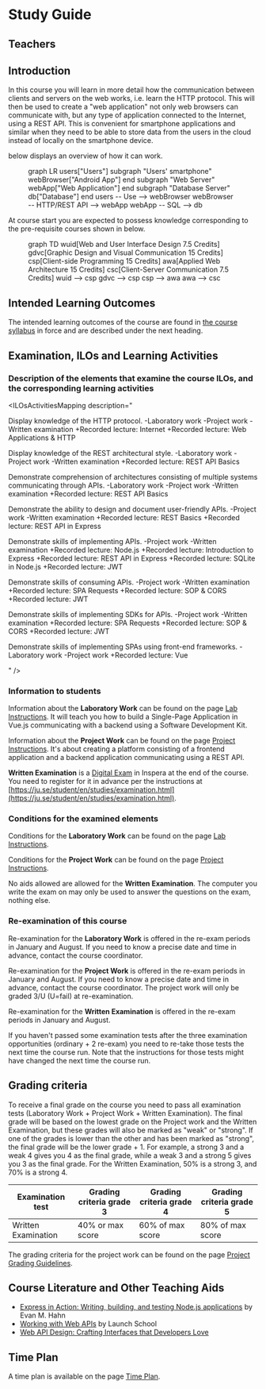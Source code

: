 # Study Guide
<StudyGuideInfo
    course-name="Client-Server Communication"
    ladok-code="TSPK18"
    credits="7.5"
    course-coordinator="Peter Larsson-Green"
    examiner="Johan Kohlin"
    ping-pong-event="Client-Server Communication - TSPK18 - A19"
    ping-pong-password="TSPK18A1934"
/>

## Teachers
<StudyGuideTeachers
    :teachers='[{
        name: "Peter Larsson-Green",
        photo: "peter-larsson-green.jpeg",
        roles: ["Course coordinator", "lecturer", "lab assistant"],
        description: "Has studied and followed the development of the web since 2004 and received his Master of Science in Computer Science at Linköping University in 2014. He has been working as programming teacher (part time) since 2010 at both Linköping University and Jönköping University.",
        email: "Peter.Larsson-Green@ju.se",
        phone: "036 - 10 17 35",
        website: "https://ju.se/en/personinfo.html?sign=LarPet"
    }, {
        name: "Johan Kohlin",
        photo: "johan-kohlin.jpeg",
        roles: ["Examiner"],
        description: "Has been teaching web development and web design since 2006 for communication students at HLK and since 2016 he teaches JavaScript and misc. web technologies at JTH, primarily to New Media Design students.",
        email: "Johan.Kohlin@ju.se",
        phone: "036 - 10 15 09",
        website: "https://ju.se/en/personinfo.html?sign=KoJo"
    }, {
        name: "Linus Rudbeck",
        photo: "linus-rudbeck.jpeg",
        roles: ["Lab assistant"],
        description: "Former JTH student that studied the program Software Engineering and Mobile Platforms. Started the company Red Capes IT together with Daniel Fransén after he graduated. ",
        email: "",
        phone: "",
        website: "https://redcapesit.se/author/linus/"
    }]'
/>

## Introduction
In this course you will learn in more detail how the communication between clients and servers on the web works, i.e. learn the HTTP protocol. This will then be used to create a "web application" not only web browsers can communicate with, but any type of application connected to the Internet, using a REST API. This is convenient for smartphone applications and similar when they need to be able to store data from the users in the cloud instead of locally on the smartphone device.

<FigureNumber /> below displays an overview of how it can work. 

<Figure caption="Common web application architecture.">
<mermaid>
graph LR
	users["Users"]
	subgraph "Users' smartphone"
        webBrowser["Android App"]
    end
	subgraph "Web Server"
        webApp["Web Application"]
    end
    subgraph "Database Server"
    	db["Database"]
    end
    users -- Use --> webBrowser
    webBrowser -- HTTP/REST API --> webApp
    webApp -- SQL --> db
</mermaid>
</Figure>

At course start you are expected to possess knowledge corresponding to the pre-requisite courses shown in <FigureNumber /> below. 

<Figure caption="Prerequisites for this course.">
<mermaid>
graph TD
	wuid[Web and User Interface Design 7.5 Credits]
	gdvc[Graphic Design and Visual Communication 15 Credits]
	csp[Client-side Programming 15 Credits]
	awa[Applied Web Architecture 15 Credits]
	csc[Client-Server Communication 7.5 Credits]
	wuid --> csp
	gdvc --> csp
	csp --> awa
	awa --> csc
</mermaid>
</Figure>

## Intended Learning Outcomes
The intended learning outcomes of the course are found in [the course syllabus](course-syllabus/) in force and are described under the next heading.

## Examination, ILOs and Learning Activities

### Description of the elements that examine the course ILOs, and the corresponding learning activities
<ILOsActivitiesMapping description="

Display knowledge of the HTTP protocol.
-Laboratory work
-Project work
-Written examination
+Recorded lecture: Internet
+Recorded lecture: Web Applications & HTTP

Display knowledge of the REST architectural style.
-Laboratory work
-Project work
-Written examination
+Recorded lecture: REST API Basics

Demonstrate comprehension of architectures consisting of multiple systems communicating through APIs.
-Laboratory work
-Project work
-Written examination
+Recorded lecture: REST API Basics

Demonstrate the ability to design and document user-friendly APIs.
-Project work
-Written examination
+Recorded lecture: REST Basics
+Recorded lecture: REST API in Express

Demonstrate skills of implementing APIs.
-Project work
-Written examination
+Recorded lecture: Node.js
+Recorded lecture: Introduction to Express
+Recorded lecture: REST API in Express
+Recorded lecture: SQLite in Node.js
+Recorded lecture: JWT

Demonstrate skills of consuming APIs.
-Project work
-Written examination
+Recorded lecture: SPA Requests
+Recorded lecture: SOP & CORS
+Recorded lecture: JWT

Demonstrate skills of implementing SDKs for APIs.
-Project work
-Written examination
+Recorded lecture: SPA Requests
+Recorded lecture: SOP & CORS
+Recorded lecture: JWT

Demonstrate skills of implementing SPAs using front-end frameworks.
-Laboratory work
-Project work
+Recorded lecture: Vue

" />

### Information to students
Information about the **Laboratory Work** can be found on the page [Lab Instructions](lab-instructions/). It will teach you how to build a Single-Page Application in Vue.js communicating with a backend using a Software Development Kit.

Information about the **Project Work** can be found on the page [Project Instructions](project-instructions/). It's about creating a platform consisting of a frontend application and a backend application communicating using a REST API.

**Written Examination** is a [Digital Exam](https://ju.se/student/en/digital-exam.html) in Inspera at the end of the course. You need to register for it in advance per the instructions at [https://ju.se/student/en/studies/examination.html](https://ju.se/student/en/studies/examination.html).

### Conditions for the examined elements
Conditions for the **Laboratory Work** can be found on the page [Lab Instructions](lab-instructions/).

Conditions for the **Project Work** can be found on the page [Project Instructions](project-instructions/).

No aids allowed are allowed for the **Written Examination**. The computer you write the exam on may only be used to answer the questions on the exam, nothing else.

### Re-examination of this course
Re-examination for the **Laboratory Work** is offered in the re-exam periods in January and August. If you need to know a precise date and time in advance, contact the course coordinator.

Re-examination for the **Project Work** is offered in the re-exam periods in January and August. If you need to know a precise date and time in advance, contact the course coordinator. The project work will only be graded 3/U (U=fail) at re-examination.

Re-examination for the **Written Examination** is offered in the re-exam periods in January and August.

If you haven't passed some examination tests after the three examination opportunities (ordinary + 2 re-exam) you need to re-take those tests the next time the course run. Note that the instructions for those tests might have changed the next time the course run.

## Grading criteria
To receive a final grade on the course you need to pass all examination tests (Laboratory Work + Project Work + Written Examination). The final grade will be based on the lowest grade on the Project work and the Written Examination, but these grades will also be marked as "weak" or "strong". If one of the grades is lower than the other and has been marked as "strong", the final grade will be the lower grade + 1. For example, a strong 3 and a weak 4 gives you 4 as the final grade, while a weak 3 and a strong 5 gives you 3 as the final grade. For the Written Examination, 50% is a strong 3, and 70% is a strong 4.

| Examination test | Grading criteria grade 3 | Grading criteria grade 4 | Grading criteria grade 5 |
|---|---|---|---|
| Written Examination | 40% or max score | 60% of max score | 80% of max score |

The grading criteria for the project work can be found on the page [Project Grading Guidelines](project-grading-guidelines/).

## Course Literature and Other Teaching Aids
* [Express in Action: Writing, building, and testing Node.js applications](http://proquestcombo.safaribooksonline.com.proxy.library.ju.se/book/programming/javascript/9781617292422) by Evan M. Hahn
* [Working with Web APIs](https://launchschool.com/books/working_with_apis) by Launch School
* [Web API Design: Crafting Interfaces that Developers Love](https://pages.apigee.com/rs/apigee/images/api-design-ebook-2012-03.pdf)

## Time Plan
A time plan is available on the page [Time Plan](time-plan/).